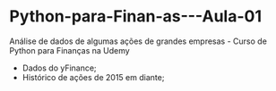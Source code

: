 # Python-para-Finan-as---Aula-01
Análise de dados de algumas ações de grandes empresas - Curso de Python para Finanças na Udemy
- Dados do yFinance;
- Histórico de ações de 2015 em diante;
